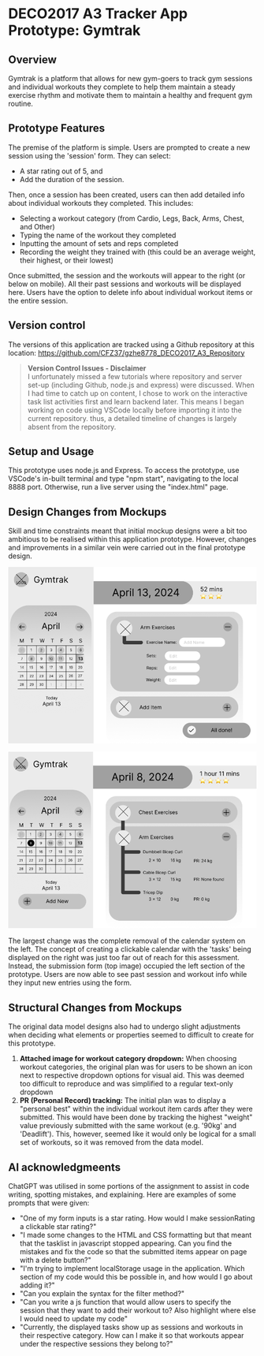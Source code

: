 # DECO2017 A3 Tracker App Prototype: Gymtrak

## Overview
Gymtrak is a platform that allows for new gym-goers to track gym sessions and individual workouts they complete to help them maintain a steady exercise rhythm and motivate them to maintain a healthy and frequent gym routine. 

## Prototype Features
The premise of the platform is simple. Users are prompted to create a new session using the 'session' form. They can select:  
- A star rating out of 5, and  
- Add the duration of the session.  

Then, once a session has been created, users can then add detailed info about individual workouts they completed. This includes:  
- Selecting a workout category (from Cardio, Legs, Back, Arms, Chest, and Other) 
- Typing the name of the workout they completed
- Inputting the amount of sets and reps completed
- Recording the weight they trained with (this could be an average weight, their highest, or their lowest)    

Once submitted, the session and the workouts will appear to the right (or below on mobile). All their past sessions and workouts will be displayed here. Users have the option to delete info about individual workout items or the entire session. 

## Version control
The versions of this application are tracked using a Github repository at this location: https://github.com/CFZ37/gzhe8778_DECO2017_A3_Repository  

> **Version Control Issues - Disclaimer**  
> I unfortunately missed a few tutorials where repository and server set-up (including Github, node.js and express) were discussed. When I had time to catch up on content, I chose to work on the interactive task list activities first and learn backend later. This means I began working on code using VSCode locally before importing it into the current repository. thus, a detailed timeline of changes is largely absent from the repository. 

## Setup and Usage
This prototype uses node.js and Express. To access the prototype, use VSCode's in-built terminal and type "npm start", navigating to the local 8888 port. Otherwise, run a live server using the "index.html" page. 

## Design Changes from Mockups
Skill and time constraints meant that initial mockup designs were a bit too ambitious to be realised within this application prototype. However, changes and improvements in a similar vein were carried out in the final prototype design. 

![Home page](public\images\gymtrak1.png)  

![Home page](public\images\gymtrak2.png)

The largest change was the complete removal of the calendar system on the left. The concept of creating a clickable calendar with the 'tasks' being displayed on the right was just too far out of reach for this assessment. Instead, the submission form (top image) occupied the left section of the prototype. Users are now able to see past session and workout info while they input new entries using the form.  

## Structural Changes from Mockups
The original data model designs also had to undergo slight adjustments when deciding what elements or properties seemed to difficult to create for this prototype.   
1. **Attached image for workout category dropdown:** When choosing workout categories, the original plan was for users to be shown an icon next to respective dropdown options for visual aid. This was deemed too difficult to reproduce and was simplified to a regular text-only dropdown 
2. **PR (Personal Record) tracking:** The initial plan was to display a "personal best" within the individual workout item cards after they were submitted. This would have been done by tracking the highest "weight" value previously submitted with the same workout (e.g. '90kg' and 'Deadlift'). This, however, seemed like it would only be logical for a small set of workouts, so it was removed from the data model.

## AI acknowledgmeents  
ChatGPT was utilised in some portions of the assignment to assist in code writing, spotting mistakes, and explaining. Here are examples of some prompts that were given:
- "One of my form inputs is a star rating. How would I make sessionRating a clickable star rating?" 
- "I made some changes to the HTML and CSS formatting but that meant that the tasklist in javascript stopped appearing. Can you find the mistakes and fix the code so that the submitted items appear on page with a delete button?" 
- "I'm trying to implement localStorage usage in the application. Which section of my code would this be possible in, and how would I go about adding it?"
- "Can you explain the syntax for the filter method?"
- "Can you write a js function that would allow users to specify the session that they want to add their workout to? Also highlight where else I would need to update my code"
- "Currently, the displayed tasks show up as sessions and workouts in their respective category. How can I make it so that workouts appear under the respective sessions they belong to?" 